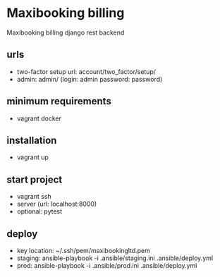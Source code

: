 # Maxibooking billing
Maxibooking billing django rest backend

## urls
* two-factor setup url: account/two_factor/setup/
* admin: admin/ (login: admin password: password)

## minimum requirements
* vagrant docker

## installation
* vagrant up

## start project
* vagrant ssh
* server (url: localhost:8000)
* optional: pytest

## deploy
* key location: ~/.ssh/pem/maxibookingltd.pem
* staging: ansible-playbook -i .ansible/staging.ini .ansible/deploy.yml
* prod: ansible-playbook -i .ansible/prod.ini .ansible/deploy.yml
